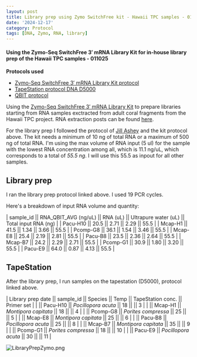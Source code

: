 ```yaml
---
layout: post
title: Library prep using Zymo SwitchFree kit - Hawaii TPC samples - 011025
date: '2024-12-17'
category: Protocol
tags: [DNA, Zymo, RNA, library]
---
```


#### Using the Zymo-Seq SwitchFree 3′ mRNA Library Kit for in-house library prep of the Hawaii TPC samples - 011025

**Protocols used**
- [Zymo-Seq SwitchFree 3′ mRNA Library Kit protocol](https://github.com/FScucchia-LabNotebooks/FScucchia_Putnam_Lab_Notebook/blob/master/protocols/_r3008_r3009__zymo_seq_switchfree_3_mrna_library_kit.pdf)
- [TapeStation protocol DNA D5000](https://github.com/meschedl/MESPutnam_Open_Lab_Notebook/blob/master/_posts/2019-07-30-DNA-Tapestation.md)
- [QBIT protocol](https://github.com/meschedl/MESPutnam_Open_Lab_Notebook/blob/master/_posts/2019-03-08-Qubit-Protocol.md)

Using the [Zymo-Seq SwitchFree 3′ mRNA Library Kit](https://www.zymoresearch.com/products/zymo-seq-switchfree-3-mrna-library-kit) to prepare libraries starting from RNA samples exctracted from adult coral fragments from the Hawaii TPC project. RNA extraction posts can be found [here](https://fscucchia-labnotebooks.github.io/FScucchia_Putnam_Lab_Notebook/DNA-RNA-Hawaii-TPCA-Summary/).

For the library prep I followed the protocol of [Jill Ashey](https://github.com/JillAshey/JillAshey_Putnam_Lab_Notebook/blob/master/_posts/2024-03-29-Zymo-SwitchFree.md) and the kit protocol above.
The kit needs a minimum of 10 ng of total RNA or a maximum of 500 ng of total RNA. I'm using the max volume of RNA input (5 ul) for the sample with the lowest RNA concentration among all, which is 11.1 ng/uL, which corresponds to a total of _55.5 ng_. I will use this 55.5 as inpout for all other samples. 

## Library prep
I ran the library prep protocol linked above. I used 19 PCR cycles.

Here's a breakdown of input RNA volume and quantity:

| sample_id || RNA_QBIT_AVG (ng/uL) || RNA (uL) || Ultrapure water (uL) || Total input RNA (ng) |
| Pacu-H10      ||   20.5           ||    2.71     ||        2.29             ||        55.5          |
| Mcap-H1      ||    41.5           ||    1.34     ||        3.66             ||        55.5          |
| Pcomp-G8      ||   36.1           ||    1.54     ||        3.46             ||        55.5          |
| Mcap-E8      ||    25.4           ||    2.19     ||        2.81             ||        55.5          |
| Pacu-B8      ||    23.5           ||    2.36     ||        2.64             ||        55.5          |
| Mcap-B7      ||    24.2           ||    2.29     ||        2.71             ||        55.5          |
| Pcomp-G1     ||   30.9           ||    1.80     ||        3.20             ||        55.5          |
| Pacu-E9      ||   64.0           ||    0.87     ||        4.13             ||        55.5          |

## TapeStation
After the library prep, I run samples on the tapestation (D5000), protocol linked above.

| Library prep date  || sample_id  ||     Species       || Temp   ||    TapeStation conc.     ||   Primer set  |
|                    || Pacu-H10   || *Pocillopora acuta* || 18       ||                          ||    3           |
|                    || Mcap-H1    || *Montipora capitata* || 18       ||                          ||   4            |
|                    || Pcomp-G8   || *Porites compressa*  ||  25      ||                          ||   5            |
|                    || Mcap-E8    || *Montipora capitata* ||  25      ||                          ||   6            |
|                    || Pacu-B8    || *Pocillopora acuta*  ||  25      ||                          ||   8            |
|                    || Mcap-B7    || *Montipora capitata* ||  35      ||                          ||   9            |
|                    || Pcomp-G1   || *Porites compressa*  ||  18      ||                          ||   10            |
|                    || Pacu-E9    || *Pocillopora acuta*  ||  30      ||                          ||   11            |

![LibraryPrepZymo.png](https://github.com/FScucchia-LabNotebooks/FScucchia_Putnam_Lab_Notebook/blob/master/images/LibraryPrepZymo.png?raw=true)

